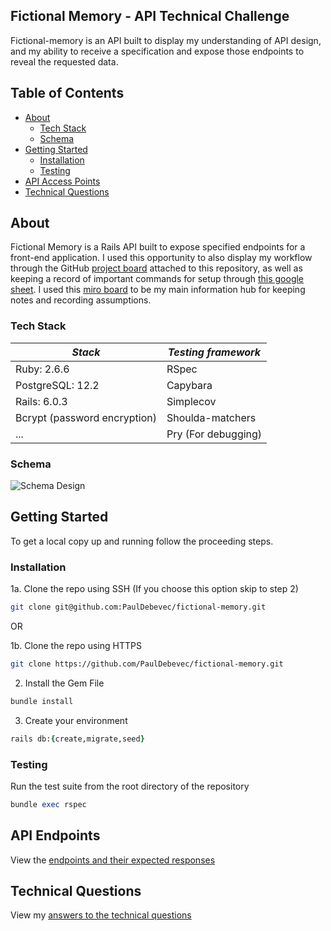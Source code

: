
## Fictional Memory - API Technical Challenge

Fictional-memory is an API built to display my understanding of API design, and my ability to receive a specification and expose those endpoints to reveal the requested data.
 
## Table of Contents

* [About](#about)
  * [Tech Stack](#tech-stack)
  * [Schema](#schema)
* [Getting Started](#getting-started)
  * [Installation](#installation)
  * [Testing](#testing)
* [API Access Points](#api-endpoints)
* [Technical Questions](#technical-questions)

## About

Fictional Memory is a Rails API built to expose specified endpoints for a front-end application. I used this opportunity to also display my workflow through the GitHub [project board](https://github.com/PaulDebevec/fictional-memory/projects/1) attached to this repository, as well as keeping a record of important commands for setup through [this google sheet](https://docs.google.com/spreadsheets/d/1PkwBJFuLyXWhZCB7y00patmVpPMuqixcKCGQ_LPkKOw/edit?usp=sharing). I used this [miro board](https://miro.com/app/board/o9J_lTfQ0E8=/) to be my main information hub for keeping notes and recording assumptions.

### Tech Stack

***Stack*** | ***Testing framework***
------------ | -------------
Ruby: 2.6.6| RSpec
PostgreSQL: 12.2 | Capybara
Rails: 6.0.3 | Simplecov
Bcrypt (password encryption) | Shoulda-matchers
 ...| Pry (For debugging)

### Schema

![Schema Design](https://i.imgur.com/N6vOa0K.png)

## Getting Started

To get a local copy up and running follow the proceeding steps.

### Installation

1a. Clone the repo using SSH (If you choose this option skip to step 2)
```sh
git clone git@github.com:PaulDebevec/fictional-memory.git
```
OR

1b. Clone the repo using HTTPS
```sh
git clone https://github.com/PaulDebevec/fictional-memory.git
```
2. Install the Gem File
```ruby
bundle install
```
3. Create your environment
```ruby
rails db:{create,migrate,seed}
```

### Testing

Run the test suite from the root directory of the repository

```ruby
bundle exec rspec
```

## API Endpoints

View the [endpoints and their expected responses](https://github.com/PaulDebevec/fictional-memory/blob/main/api_calls_responses.md)

## Technical Questions

View my [answers to the technical questions](https://github.com/PaulDebevec/fictional-memory/blob/main/answers_to_technical_questions.md)

